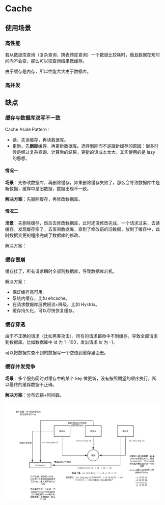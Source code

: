 # Cache

## 使用场景

### 高性能

若从数据库查询（复杂查询、跨表跨库查询）一个数据比较耗时，而且数据在短时间内不会变，那么可以把查询结果做缓存。

由于缓存是内存，所以性能大大由于数据库。

### 高并发

## 缺点

### 缓存与数据库双写不一致

Cache Aside Pattern：

* 读，先读缓存，再读数据库。
* 更新，先**删除**缓存，再更新数据库。选择删除而不是跟新缓存的原因：很多时候是经过复杂查询、计算后的结果，更新的话成本太大。其实使用的是 lazy 的思想。

#### 情况一

**场景**：先修改数据库，再删除缓存，如果删除缓存失败了，那么会导致数据库中是新数据，缓存中是旧数据，数据出现不一致。

**解决方案**：先删除缓存，再修改数据库。

#### 情况二

**场景**：先删除缓存，然后去修改数据库，此时还没修改完成，一个请求过来，去读缓存，发现缓存空了，去查询数据库，查到了修改前的旧数据，放到了缓存中，此时数据变更的程序完成了数据库的修改。

解决方案：

### 缓存雪崩

缓存挂了，所有请求瞬时全部到数据库，导致数据库宕机。

解决方案：

* 保证缓存高可用。
* 系统内缓存，比如 ehcache。
* 在请求数据库层做限流+降级。比如 Hystrix。
* 缓存持久化，可以尽快恢复缓存。

### 缓存穿透

由于不正确的请求（比如黑客攻击），所有的请求都命中不到缓存，导致全部请求到数据库。比如数据库中 id 为 1 -100，发出请求 id 为 -1。

可以把数据库查不到的数据写一个空值到缓存里面去。

### 缓存并发竞争

**场景**：多个服务同时对缓存中的某个 key 做更新，没有按照期望的顺序执行，所以最终的缓存数据不正确。

**解决方案**：分布式锁+时间戳。

![](../../.gitbook/assets/01redis-bing-fa-jing-zheng-wen-ti-yi-ji-jie-jue-fang-an.png)

